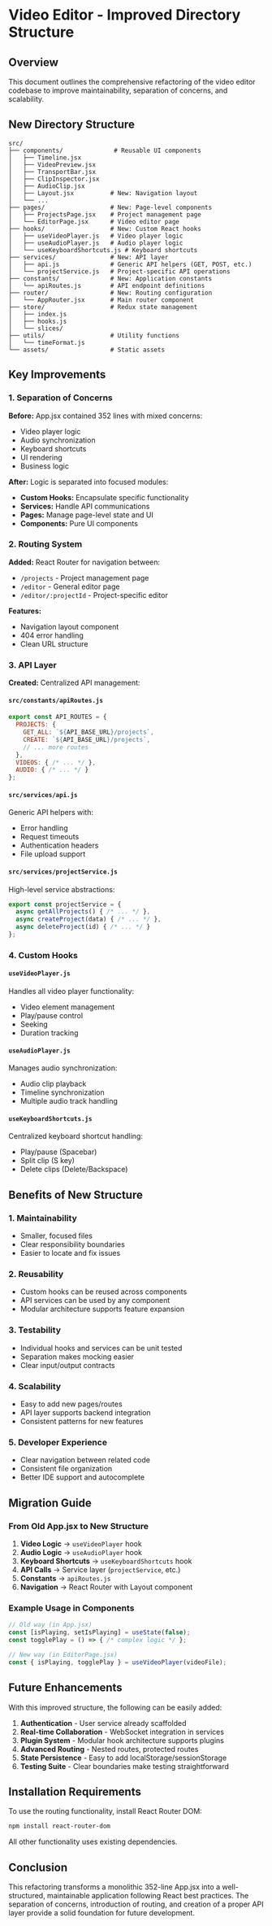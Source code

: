 # Video Editor - Improved Directory Structure

## Overview
This document outlines the comprehensive refactoring of the video editor codebase to improve maintainability, separation of concerns, and scalability.

## New Directory Structure

```
src/
├── components/              # Reusable UI components
│   ├── Timeline.jsx
│   ├── VideoPreview.jsx
│   ├── TransportBar.jsx
│   ├── ClipInspector.jsx
│   ├── AudioClip.jsx
│   ├── Layout.jsx          # New: Navigation layout
│   └── ...
├── pages/                  # New: Page-level components
│   ├── ProjectsPage.jsx    # Project management page
│   └── EditorPage.jsx      # Video editor page
├── hooks/                  # New: Custom React hooks
│   ├── useVideoPlayer.js   # Video player logic
│   ├── useAudioPlayer.js   # Audio player logic
│   └── useKeyboardShortcuts.js # Keyboard shortcuts
├── services/               # New: API layer
│   ├── api.js              # Generic API helpers (GET, POST, etc.)
│   └── projectService.js   # Project-specific API operations
├── constants/              # New: Application constants
│   └── apiRoutes.js        # API endpoint definitions
├── router/                 # New: Routing configuration
│   └── AppRouter.jsx       # Main router component
├── store/                  # Redux state management
│   ├── index.js
│   ├── hooks.js
│   └── slices/
├── utils/                  # Utility functions
│   └── timeFormat.js
└── assets/                 # Static assets
```

## Key Improvements

### 1. Separation of Concerns

**Before:** App.jsx contained 352 lines with mixed concerns:
- Video player logic
- Audio synchronization
- Keyboard shortcuts
- UI rendering
- Business logic

**After:** Logic is separated into focused modules:
- **Custom Hooks:** Encapsulate specific functionality
- **Services:** Handle API communications
- **Pages:** Manage page-level state and UI
- **Components:** Pure UI components

### 2. Routing System

**Added:** React Router for navigation between:
- `/projects` - Project management page
- `/editor` - General editor page
- `/editor/:projectId` - Project-specific editor

**Features:**
- Navigation layout component
- 404 error handling
- Clean URL structure

### 3. API Layer

**Created:** Centralized API management:

#### `src/constants/apiRoutes.js`
```javascript
export const API_ROUTES = {
  PROJECTS: {
    GET_ALL: `${API_BASE_URL}/projects`,
    CREATE: `${API_BASE_URL}/projects`,
    // ... more routes
  },
  VIDEOS: { /* ... */ },
  AUDIO: { /* ... */ }
};
```

#### `src/services/api.js`
Generic API helpers with:
- Error handling
- Request timeouts
- Authentication headers
- File upload support

#### `src/services/projectService.js`
High-level service abstractions:
```javascript
export const projectService = {
  async getAllProjects() { /* ... */ },
  async createProject(data) { /* ... */ },
  async deleteProject(id) { /* ... */ }
};
```

### 4. Custom Hooks

#### `useVideoPlayer.js`
Handles all video player functionality:
- Video element management
- Play/pause control
- Seeking
- Duration tracking

#### `useAudioPlayer.js`
Manages audio synchronization:
- Audio clip playback
- Timeline synchronization
- Multiple audio track handling

#### `useKeyboardShortcuts.js`
Centralized keyboard shortcut handling:
- Play/pause (Spacebar)
- Split clip (S key)
- Delete clips (Delete/Backspace)

## Benefits of New Structure

### 1. **Maintainability**
- Smaller, focused files
- Clear responsibility boundaries
- Easier to locate and fix issues

### 2. **Reusability**
- Custom hooks can be reused across components
- API services can be used by any component
- Modular architecture supports feature expansion

### 3. **Testability**
- Individual hooks and services can be unit tested
- Separation makes mocking easier
- Clear input/output contracts

### 4. **Scalability**
- Easy to add new pages/routes
- API layer supports backend integration
- Consistent patterns for new features

### 5. **Developer Experience**
- Clear navigation between related code
- Consistent file organization
- Better IDE support and autocomplete

## Migration Guide

### From Old App.jsx to New Structure

1. **Video Logic** → `useVideoPlayer` hook
2. **Audio Logic** → `useAudioPlayer` hook
3. **Keyboard Shortcuts** → `useKeyboardShortcuts` hook
4. **API Calls** → Service layer (`projectService`, etc.)
5. **Constants** → `apiRoutes.js`
6. **Navigation** → React Router with Layout component

### Example Usage in Components

```javascript
// Old way (in App.jsx)
const [isPlaying, setIsPlaying] = useState(false);
const togglePlay = () => { /* complex logic */ };

// New way (in EditorPage.jsx)
const { isPlaying, togglePlay } = useVideoPlayer(videoFile);
```

## Future Enhancements

With this improved structure, the following can be easily added:

1. **Authentication** - User service already scaffolded
2. **Real-time Collaboration** - WebSocket integration in services
3. **Plugin System** - Modular hook architecture supports plugins
4. **Advanced Routing** - Nested routes, protected routes
5. **State Persistence** - Easy to add localStorage/sessionStorage
6. **Testing Suite** - Clear boundaries make testing straightforward

## Installation Requirements

To use the routing functionality, install React Router DOM:

```bash
npm install react-router-dom
```

All other functionality uses existing dependencies.

## Conclusion

This refactoring transforms a monolithic 352-line App.jsx into a well-structured, maintainable application following React best practices. The separation of concerns, introduction of routing, and creation of a proper API layer provide a solid foundation for future development. 
